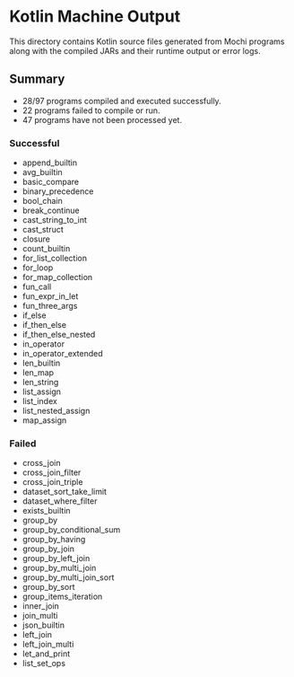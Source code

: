 # Kotlin Machine Output

This directory contains Kotlin source files generated from Mochi programs along with the compiled JARs and their runtime output or error logs.

## Summary

- 28/97 programs compiled and executed successfully.
- 22 programs failed to compile or run.
- 47 programs have not been processed yet.

### Successful
- append_builtin
- avg_builtin
- basic_compare
- binary_precedence
- bool_chain
- break_continue
- cast_string_to_int
- cast_struct
- closure
- count_builtin
- for_list_collection
- for_loop
- for_map_collection
- fun_call
- fun_expr_in_let
- fun_three_args
- if_else
- if_then_else
- if_then_else_nested
- in_operator
- in_operator_extended
- len_builtin
- len_map
- len_string
- list_assign
- list_index
- list_nested_assign
- map_assign

### Failed
- cross_join
- cross_join_filter
- cross_join_triple
- dataset_sort_take_limit
- dataset_where_filter
- exists_builtin
- group_by
- group_by_conditional_sum
- group_by_having
- group_by_join
- group_by_left_join
- group_by_multi_join
- group_by_multi_join_sort
- group_by_sort
- group_items_iteration
- inner_join
- join_multi
- json_builtin
- left_join
- left_join_multi
- let_and_print
- list_set_ops

